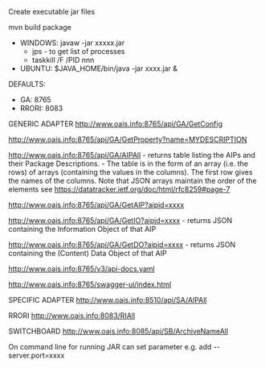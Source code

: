 Create executable jar files

mvn build package

- WINDOWS: javaw -jar xxxxx.jar
  - jps - to get list of processes
  - taskkill /F /PID nnn
- UBUNTU:  $JAVA_HOME/bin/java -jar xxxx.jar &

DEFAULTS:
- GA: 8765
- RRORI: 8083

GENERIC ADAPTER
http://www.oais.info:8765/api/GA/GetConfig

http://www.oais.info:8765/api/GA/GetProperty?name=MYDESCRIPTION

http://www.oais.info:8765/api/GA/AIPAll				- returns table listing the AIPs and their Package Descriptions.
													- The table is in the form of an array (i.e. the rows) of arrays (containing the values in the columns). The first row gives the names of the columns.
													Note that JSON arrays maintain the order of the elements see https://datatracker.ietf.org/doc/html/rfc8259#page-7

http://www.oais.info:8765/api/GA/GetAIP?aipid=xxxx 



http://www.oais.info:8765/api/GA/GetIO?aipid=xxxx   - returns JSON containing the Information Object of that AIP

http://www.oais.info:8765/api/GA/GetDO?aipid=xxxx   - returns JSON containing the (Content) Data Object of that AIP

http://www.oais.info:8765/v3/api-docs.yaml

http://www.oais.info:8765/swagger-ui/index.html


SPECIFIC ADAPTER
http://www.oais.info:8510/api/SA/AIPAll

RRORI
http://www.oais.info:8083/RIAll

SWITCHBOARD
http://www.oais.info:8085/api/SB/ArchiveNameAll

On command line for running JAR can set parameter e.g. add --server.port=xxxx

